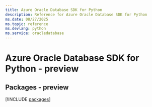```yaml
---
title: Azure Oracle Database SDK for Python
description: Reference for Azure Oracle Database SDK for Python
ms.date: 08/27/2025
ms.topic: reference
ms.devlang: python
ms.service: oracledatabase
---
```

# Azure Oracle Database SDK for Python - preview
## Packages - preview
[!INCLUDE [packages](oracle-database-index.md)]